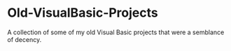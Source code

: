 # Old-VisualBasic-Projects
A collection of some of my old Visual Basic projects that were a semblance of decency.
